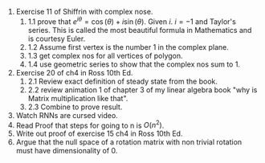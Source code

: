 1. Exercise 11 of Shiffrin with complex nose.
	1. 1.1 prove that $e^{i \theta} = \cos(\theta)+ i \sin(\theta)$. Given $i$. $i=-1$ and Taylor's series. This is called the most beautiful formula in Mathematics and is courtesy Euler.
	2. 1.2 Assume first vertex is the number 1 in the complex plane.
	3. 1.3 get complex nos for all vertices of polygon.
	4. 1.4 use geometric series to show that the complex nos sum to 1.
2. Exercise 20 of ch4 in Ross 10th Ed.
	1. 2.1 Review exact definition of steady state from the book.
	2. 2.2 review animation 1 of chapter 3 of my linear algebra book "why is Matrix multiplication like that".
	3. 2.3 Combine to prove result.
3. Watch RNNs are cursed video.
4. Read Proof that steps for going to n is $O(n^2)$.
5. Write out proof of exercise 15 ch4 in Ross 10th Ed.
6. Argue that the null space of a rotation matrix with non trivial rotation must have dimensionality of $0$.